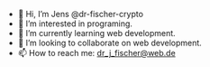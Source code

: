 - 👋 Hi, I’m Jens @dr-fischer-crypto
- 👀 I’m interested in programing.
- 🌱 I’m currently learning web development.
- 💞️ I’m looking to collaborate on web development.
- 📫 How to reach me: dr_j_fischer@web.de

<!---
dr-fischer-crypto/dr-fischer-crypto is a ✨ special ✨ repository because its `README.md` (this file) appears on your GitHub profile.
You can click the Preview link to take a look at your changes.
--->
